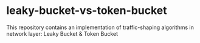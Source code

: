 # leaky-bucket-vs-token-bucket
This repository contains an implementation of traffic-shaping algorithms in network layer: Leaky Bucket &amp; Token Bucket 
